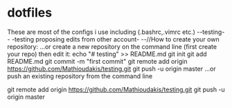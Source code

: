 # dotfiles
These are most of the configs i use including (.bashrc,.vimrc etc.)
--testing--
-testing proposing edits from other account-
--//How to create your own repository:
…or create a new repository on the command line
(first create your repo)
then edit it:
echo "# testing" >> README.md
git init
git add README.md
git commit -m "first commit"
git remote add origin https://github.com/Mathioudakis/testing.git
git push -u origin master
…or push an existing repository from the command line

git remote add origin https://github.com/Mathioudakis/testing.git
git push -u origin master
